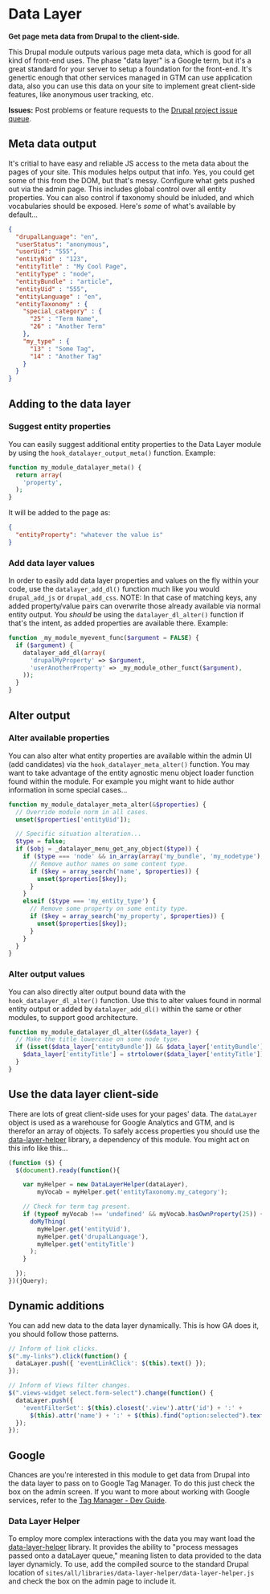 Data Layer
==============
**Get page meta data from Drupal to the client-side.**

This Drupal module outputs various page meta data, which is good for all kind of front-end uses.
The phase "data layer" is a Google term, but it's a great standard for your server to setup a foundation for the front-end. It's genertic enough that other services managed in GTM can use application data, also you can use this data on your site to implement great client-side features, like anonymous user tracking, etc.

**Issues:** Post problems or feature requests to the [Drupal project issue queue](https://drupal.org/project/issues/datalayer).

## Meta data output
It's critial to have easy and reliable JS access to the meta data about the pages of your site. This modules helps output that info. Yes, you could get some of this from the DOM, but that's messy. Configure what gets pushed out via the admin page. This includes global control over all entity properties. You can also control if taxonomy should be inluded, and which vocabularies should be exposed. Here's _some_ of what's available by default...
```json
{
  "drupalLanguage": "en",
  "userStatus": "anonymous",
  "userUid": "555",
  "entityNid" : "123",
  "entityTitle" : "My Cool Page",
  "entityType" : "node",
  "entityBundle" : "article",
  "entityUid" : "555",
  "entityLanguage" : "en",
  "entityTaxonomy" : {
    "special_category" : {
      "25" : "Term Name",
      "26" : "Another Term"
    },
    "my_type" : {
      "13" : "Some Tag",
      "14" : "Another Tag"
    }
  }
}
```

## Adding to the data layer

### Suggest entity properties
You can easily suggest additional entity properties to the Data Layer module by using the `hook_datalayer_output_meta()` function. Example:
```php
function my_module_datalayer_meta() {  
  return array(
    'property',
  );
}
```
It will be added to the page as:
```json
{
  "entityProperty": "whatever the value is"
}
```

### Add data layer values
In order to easily add data layer properties and values on the fly within your code, use the `datalayer_add_dl()` function much like you would `drupal_add_js` or `drupal_add_css`.
NOTE: In that case of matching keys, any added property/value pairs can overwrite those already available via normal entity output. You _should_ be using the `datalayer_dl_alter()` function if that's the intent, as added properties are available there.
Example:
```php
function _my_module_myevent_func($argument = FALSE) {
  if ($argument) {
    datalayer_add_dl(array(
      'drupalMyProperty' => $argument,
      'userAnotherProperty' => _my_module_other_funct($argument),
    ));
  }
}
```

## Alter output

### Alter available properties
You can also alter what entity properties are available within the admin UI (add candidates) via the `hook_datalayer_meta_alter()` function. You may want to take advantage of the entity agnostic menu object loader function found within the module. For example you might want to hide author information in some special cases...
```php
function my_module_datalayer_meta_alter(&$properties) {
  // Override module norm in all cases.
  unset($properties['entityUid']);

  // Specific situation alteration...
  $type = false;
  if ($obj = _datalayer_menu_get_any_object($type)) {
    if ($type === 'node' && in_array(array('my_bundle', 'my_nodetype'), $obj->type)) {
      // Remove author names on some content type.
      if ($key = array_search('name', $properties)) {
        unset($properties[$key]);
      }
    }
    elseif ($type === 'my_entity_type') {
      // Remove some property on some entity type.
      if ($key = array_search('my_property', $properties)) {
        unset($properties[$key]);
      }
    }
  }
}
```

### Alter output values
You can also directly alter output bound data with the `hook_datalayer_dl_alter()` function. Use this to alter values found in normal entity output or added by `datalayer_add_dl()` within the same or other modules, to support good architecture.
```php
function my_module_datalayer_dl_alter(&$data_layer) {
  // Make the title lowercase on some node type.
  if (isset($data_layer['entityBundle']) && $data_layer['entityBundle'] == 'mytype') {
    $data_layer['entityTitle'] = strtolower($data_layer['entityTitle']);
  }
}
```

## Use the data layer client-side
There are lots of great client-side uses for your pages' data. The `dataLayer` object is used as a warehouse for Google Analytics and GTM, and is therefor an array of objects. To safely access properties you should use the <a href="#data-layer-helper">data-layer-helper</a> library, a dependency of this module.
You might act on this info like this...
```javascript
(function ($) {
  $(document).ready(function(){

    var myHelper = new DataLayerHelper(dataLayer),
        myVocab = myHelper.get('entityTaxonomy.my_category');

    // Check for term tag present.
    if (typeof myVocab !== 'undefined' && myVocab.hasOwnProperty(25)) {
      doMyThing(
        myHelper.get('entityUid'),
        myHelper.get('drupalLanguage'),
        myHelper.get('entityTitle')
      );
    }

  });
})(jQuery);
```

## Dynamic additions
You can add new data to the data layer dynamically. This is how GA does it, you should follow those patterns.
```javascript
// Inform of link clicks.
$(".my-links").click(function() {
  dataLayer.push({ 'eventLinkClick': $(this).text() });
});

// Inform of Views filter changes.
$(".views-widget select.form-select").change(function() {
  dataLayer.push({
    'eventFilterSet': $(this).closest('.view').attr('id') + ':' +
      $(this).attr('name') + ':' + $(this).find("option:selected").text();
  });
});
``` 

## Google
Chances are you're interested in this module to get data from Drupal into the data layer to pass on to Google Tag Manager.
To do this just check the box on the admin screen. If you want to more about working with Google services, refer to the [Tag Manager - Dev Guide](https://developers.google.com/tag-manager/devguide).

### Data Layer Helper
To employ more complex interactions with the data you may want load the [data-layer-helper](https://github.com/google/data-layer-helper) library. It provides the ability to "process messages passed onto a dataLayer queue," meaning listen to data provided to the data layer dynamicly.
To use, add the compiled source to the standard Drupal location of `sites/all/libraries/data-layer-helper/data-layer-helper.js` and check the box on the admin page to include it.
